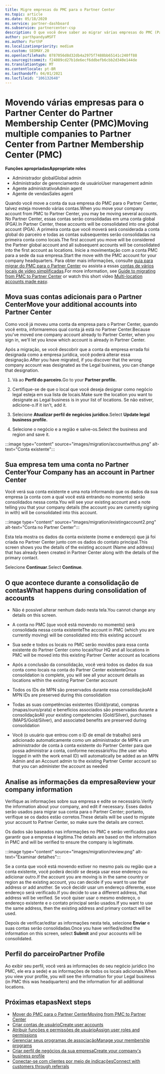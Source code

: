 ```yaml
---
title: Migre empresas do PMC para o Partner Center
ms.topic: article
ms.date: 05/18/2020
ms.service: partner-dashboard
ms.subservice: partnercenter-csp
description: O que você deve saber ao migrar várias empresas do PMC (Partner Membership Center) para o Partner Center e consolidá-las em uma conta global de parceiro.
author: parthpandyaMSFT
ms.author: ParthP
ms.localizationpriority: medium
ms.custom: SEOMAY.20
ms.openlocfilehash: 0787056d8d32db4a2975f7488bb65141c240ff88
ms.sourcegitcommit: f24089cd27b1de6ecf6ddbefb6cbb2d340e144de
ms.translationtype: MT
ms.contentlocale: pt-BR
ms.lasthandoff: 04/01/2021
ms.locfileid: "106132648"
---
```

# <a name="moving-multiple-companies-to-partner-center-from-partner-membership-center-pmc"></a><span data-ttu-id="63629-103">Movendo várias empresas para o Partner Center do Partner Membership Center (PMC)</span><span class="sxs-lookup"><span data-stu-id="63629-103">Moving multiple companies to Partner Center from Partner Membership Center (PMC)</span></span>

<span data-ttu-id="63629-104">**Funções apropriadas**</span><span class="sxs-lookup"><span data-stu-id="63629-104">**Appropriate roles**</span></span>

- <span data-ttu-id="63629-105">Administrador global</span><span class="sxs-lookup"><span data-stu-id="63629-105">Global admin</span></span>
- <span data-ttu-id="63629-106">Administrador de gerenciamento de usuário</span><span class="sxs-lookup"><span data-stu-id="63629-106">User management admin</span></span>
- <span data-ttu-id="63629-107">Agente administrativo</span><span class="sxs-lookup"><span data-stu-id="63629-107">Admin agent</span></span>
- <span data-ttu-id="63629-108">Agente de vendas</span><span class="sxs-lookup"><span data-stu-id="63629-108">Sales agent</span></span>

<span data-ttu-id="63629-109">Quando você move a conta da sua empresa do PMC para o Partner Center, talvez esteja movendo várias contas.</span><span class="sxs-lookup"><span data-stu-id="63629-109">When you move your company account from PMC to Partner Center, you may be moving several accounts.</span></span> <span data-ttu-id="63629-110">No Partner Center, essas contas serão consolidadas em uma conta global (PGA).</span><span class="sxs-lookup"><span data-stu-id="63629-110">In Partner Center, these accounts will be consolidated into one global account (PGA).</span></span> <span data-ttu-id="63629-111">A primeira conta que você moverá será considerada a conta global do parceiro e todas as contas subsequentes serão consolidadas na primeira conta como locais.</span><span class="sxs-lookup"><span data-stu-id="63629-111">The first account you move will be considered the Partner global account and all subsequent accounts will be consolidated into the first account as locations.</span></span> <span data-ttu-id="63629-112">Inicie a movimentação com a conta PMC para a sede da sua empresa.</span><span class="sxs-lookup"><span data-stu-id="63629-112">Start the move with the PMC account for your company headquarters.</span></span> <span data-ttu-id="63629-113">Para obter mais informações, consulte [guia para migrar do PMC para o Partner Center](guide-to-migration.md) ou assista a essas [contas de vários locais de vídeo simplificadas](https://vimeo.com/290335248).</span><span class="sxs-lookup"><span data-stu-id="63629-113">For more information, see [Guide to migrating from PMC to Partner Center](guide-to-migration.md) or watch this short video [Multi-location accounts made easy](https://vimeo.com/290335248).</span></span>

## <a name="move-your-additional-accounts-into-partner-center"></a><span data-ttu-id="63629-114">Mova suas contas adicionais para o Partner Center</span><span class="sxs-lookup"><span data-stu-id="63629-114">Move your additional accounts into Partner Center</span></span>

<span data-ttu-id="63629-115">Como você já moveu uma conta da empresa para o Partner Center, quando você entra, informaremos qual conta já está no Partner Center.</span><span class="sxs-lookup"><span data-stu-id="63629-115">Because you've moved one company account already to Partner Center, when you sign in, we'll let you know which account is already in Partner Center.</span></span>

<span data-ttu-id="63629-116">Após a migração, se você descobrir que a conta da empresa errada foi designada como a empresa jurídica, você poderá alterar essa designação.</span><span class="sxs-lookup"><span data-stu-id="63629-116">After you have migrated, if you discover that the wrong company account was designated as the Legal business, you can change that designation.</span></span>

1. <span data-ttu-id="63629-117">Vá ao **Perfil do parceiro.**</span><span class="sxs-lookup"><span data-stu-id="63629-117">Go to your **Partner profile.**</span></span>

2. <span data-ttu-id="63629-118">Certifique-se de que o local que você deseja designar como negócio legal esteja em sua lista de locais.</span><span class="sxs-lookup"><span data-stu-id="63629-118">Make sure the location you want to designate as Legal business is in your list of locations.</span></span> <span data-ttu-id="63629-119">Se não estiver, adicione-o.</span><span class="sxs-lookup"><span data-stu-id="63629-119">If it isn't, add it.</span></span>

3. <span data-ttu-id="63629-120">Selecione **Atualizar perfil de negócios jurídico.**</span><span class="sxs-lookup"><span data-stu-id="63629-120">Select **Update legal business profile.**</span></span>

4. <span data-ttu-id="63629-121">Selecione o negócio e a região e salve-os.</span><span class="sxs-lookup"><span data-stu-id="63629-121">Select the business and region and save it.</span></span>

:::image type="content" source="images/migration/accountwithus.png" alt-text="Conta existente":::

## <a name="your-company-has-an-account-in-partner-center"></a><span data-ttu-id="63629-123">Sua empresa tem uma conta no Partner Center</span><span class="sxs-lookup"><span data-stu-id="63629-123">Your Company has an account in Partner Center</span></span>

<span data-ttu-id="63629-124">Você verá sua conta existente e uma nota informando que os dados da sua empresa (a conta com a qual você está entrando no momento) serão consolidados nessa conta.</span><span class="sxs-lookup"><span data-stu-id="63629-124">You will see your existing account and a note telling you that your company details (the account you are currently signing in with) will be consolidated into this account.</span></span>

:::image type="content" source="images/migration/existingaccount2.png" alt-text="Conta no Partner Center":::

<span data-ttu-id="63629-126">Esta tela mostra os dados da conta existente (nome e endereço) que já foi criada no Partner Center junto com os dados do contato principal.</span><span class="sxs-lookup"><span data-stu-id="63629-126">This screen shows you the details of the existing account (Name and address) that has already been created in Partner Center along with the details of the primary contact.</span></span>

<span data-ttu-id="63629-127">Selecione **Continuar**.</span><span class="sxs-lookup"><span data-stu-id="63629-127">Select **Continue**.</span></span>

## <a name="what-happens-during-consolidation-of-accounts"></a><span data-ttu-id="63629-128">O que acontece durante a consolidação de contas</span><span class="sxs-lookup"><span data-stu-id="63629-128">What happens during consolidation of accounts</span></span>

- <span data-ttu-id="63629-129">Não é possível alterar nenhum dado nesta tela.</span><span class="sxs-lookup"><span data-stu-id="63629-129">You cannot change any details on this screen.</span></span>

- <span data-ttu-id="63629-130">A conta no PMC (que você está movendo no momento) será consolidada nessa conta existente</span><span class="sxs-lookup"><span data-stu-id="63629-130">The account in PMC (which you are currently moving) will be consolidated into this existing account</span></span>

- <span data-ttu-id="63629-131">Sua sede e todos os locais no PMC serão movidos para essa conta existente do Partner Center como locais</span><span class="sxs-lookup"><span data-stu-id="63629-131">Your HQ and all locations in PMC will be moved into this existing Partner Center account as locations</span></span>

- <span data-ttu-id="63629-132">Após a conclusão da consolidação, você verá todos os dados da sua conta como locais na conta do Partner Center existente</span><span class="sxs-lookup"><span data-stu-id="63629-132">Once consolidation is complete, you will see all your account details as locations within the existing Partner Center account</span></span>

- <span data-ttu-id="63629-133">Todos os IDs de MPN são preservados durante essa consolidação</span><span class="sxs-lookup"><span data-stu-id="63629-133">All MPN IDs are preserved during this consolidation</span></span>

- <span data-ttu-id="63629-134">Todas as suas competências existentes (Gold/prata), compras (mapas/ouro/prata) e benefícios associados são preservadas durante a consolidação</span><span class="sxs-lookup"><span data-stu-id="63629-134">All your existing competencies (Gold/Silver), purchases (MAPS/Gold/Silver), and associated benefits are preserved during consolidation</span></span>

- <span data-ttu-id="63629-135">Você (o usuário que entrou com o ID de email de trabalho) será adicionado automaticamente como um administrador de MPN e um administrador de conta à conta existente do Partner Center para que possa administrar a conta, conforme necessário</span><span class="sxs-lookup"><span data-stu-id="63629-135">You (the user who logged in with the work email ID) will automatically be added as an MPN Admin and an Account admin to the existing Partner Center account so that you can administer the account as needed</span></span>

## <a name="review-your-company-information"></a><span data-ttu-id="63629-136">Analise as informações da empresa</span><span class="sxs-lookup"><span data-stu-id="63629-136">Review your company information</span></span>

<span data-ttu-id="63629-137">Verifique as informações sobre sua empresa e edite se necessário.</span><span class="sxs-lookup"><span data-stu-id="63629-137">Verify the information about your company, and edit if necessary.</span></span>  <span data-ttu-id="63629-138">Esses dados serão usados para migrar sua conta para o Partner Center; portanto, verifique se os dados estão corretos.</span><span class="sxs-lookup"><span data-stu-id="63629-138">These details will be used to migrate your account to Partner Center, so make sure the details are correct.</span></span>

<span data-ttu-id="63629-139">Os dados são baseados nas informações no PMC e serão verificados para garantir que a empresa é legítima.</span><span class="sxs-lookup"><span data-stu-id="63629-139">The details are based on the information in PMC and will be verified to ensure the company is legitimate.</span></span>


:::image type="content" source="images/migration/review.png" alt-text="Examinar detalhes":::

<span data-ttu-id="63629-141">Se a conta que você está movendo estiver no mesmo país ou região que a conta existente, você poderá decidir se deseja usar esse endereço ou adicionar outro.</span><span class="sxs-lookup"><span data-stu-id="63629-141">If the account you are moving is in the same country or region as the existing account, you can decide if you want to use that address or add another.</span></span> <span data-ttu-id="63629-142">Se você decidir usar um endereço diferente, esse endereço será verificado.</span><span class="sxs-lookup"><span data-stu-id="63629-142">If you decide to use a different address, that address will be verified.</span></span> <span data-ttu-id="63629-143">Se você quiser usar o mesmo endereço, o endereço existente e o contato principal serão usados.</span><span class="sxs-lookup"><span data-stu-id="63629-143">If you want to use the same address, then the existing address and primary contact will be used.</span></span>

<span data-ttu-id="63629-144">Depois de verificar/editar as informações nesta tela, selecione **Enviar** e suas contas serão consolidadas.</span><span class="sxs-lookup"><span data-stu-id="63629-144">Once you have verified/edited the information on this screen, select **Submit** and your accounts will be consolidated.</span></span>

## <a name="partner-profile"></a><span data-ttu-id="63629-145">Perfil do parceiro</span><span class="sxs-lookup"><span data-stu-id="63629-145">Partner Profile</span></span>

<span data-ttu-id="63629-146">Ao exibir seu perfil, você verá as informações do seu negócio jurídico (no PMC, ele era a sede) e as informações de todos os locais adicionais.</span><span class="sxs-lookup"><span data-stu-id="63629-146">When you view your profile, you will see the information for your Legal business (in PMC this was headquarters) and the information for all additional locations.</span></span>

## <a name="next-steps"></a><span data-ttu-id="63629-147">Próximas etapas</span><span class="sxs-lookup"><span data-stu-id="63629-147">Next steps</span></span>

- [<span data-ttu-id="63629-148">Mover do PMC para o Partner Center</span><span class="sxs-lookup"><span data-stu-id="63629-148">Moving from PMC to Partner Center</span></span>](move-pmc-pc-map.md)
- [<span data-ttu-id="63629-149">Criar contas de usuário</span><span class="sxs-lookup"><span data-stu-id="63629-149">Create user accounts</span></span>](create-user-accounts-and-set-permissions.md)
- [<span data-ttu-id="63629-150">Atribuir funções e permissões de usuário</span><span class="sxs-lookup"><span data-stu-id="63629-150">Assign user roles and permissions</span></span>](permissions-overview.md)
- [<span data-ttu-id="63629-151">Gerenciar seus programas de associação</span><span class="sxs-lookup"><span data-stu-id="63629-151">Manage your membership programs</span></span>](renew-mpn-offers.md)
- [<span data-ttu-id="63629-152">Criar perfil de negócios da sua empresa</span><span class="sxs-lookup"><span data-stu-id="63629-152">Create your company's business profile</span></span>](create-a-marketing-profile.md)
- [<span data-ttu-id="63629-153">Conectar-se com clientes por meio de indicações</span><span class="sxs-lookup"><span data-stu-id="63629-153">Connect with customers through referrals</span></span>](manage-leads.md)
